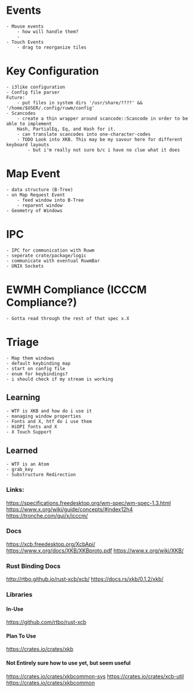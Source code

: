 # Events
	- Mouse events
		- how will handle them?
		- 
	- Touch Events
		- drag to reorganize tiles

# Key Configuration
	- i3like configuration
	- Config file parser
	Future: 
		- put files in system dirs '/usr/share/????' && '/home/$USER/.config/ruwm/config'
	- Scancodes
		- create a thin wrapper around scancode::Scancode in order to be able to implement
		Hash, PartialEq, Eq, and Hash for it.
		- can translate scancodes into one-character-codes
		- TODO Look into XKB. This may be my savour here for different keyboard layouts
			- but i'm really not sure b/c i have no clue what it does

# Map Event
	- data structure (B-Tree)
	- on Map Request Event
		- feed window into B-Tree
		- reparent window
	- Geometry of Windows

# IPC 
	- IPC for communication with Ruwm
	- seperate crate/package/logic
	- communicate with eventual RuwmBar
	- UNIX Sockets

# EWMH Compliance (ICCCM Compliance?)
	- Gotta read through the rest of that spec x.X

# Triage
	- Map them windows
	- default keybinding map
	- start on config file
	- enum for keybindings?
	- i should check if my stream is working

## Learning
	- WTF is XKB and how do i use it
	- managing window properties
	- Fonts and X, htf do i use them
	- HiDPI fonts and X
	- X Touch Support

## Learned
	- WTF is an Atom
	- grab_key
	- Substructure Redirection

### Links:
https://specifications.freedesktop.org/wm-spec/wm-spec-1.3.html
https://www.x.org/wiki/guide/concepts/#index12h4
https://tronche.com/gui/x/icccm/

### Docs
https://xcb.freedesktop.org/XcbApi/
https://www.x.org/docs/XKB/XKBproto.pdf
https://www.x.org/wiki/XKB/

### Rust Binding Docs
http://rtbo.github.io/rust-xcb/xcb/
https://docs.rs/xkb/0.1.2/xkb/

### Libraries

#### In-Use
https://github.com/rtbo/rust-xcb

#### Plan To Use
https://crates.io/crates/xkb

#### Not Entirely sure how to use yet, but seem useful
https://crates.io/crates/xkbcommon-sys
https://crates.io/crates/xcb-util
https://crates.io/crates/xkbcommon